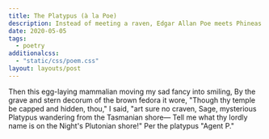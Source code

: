 ```yaml
---
title: The Platypus (à la Poe)
description: Instead of meeting a raven, Edgar Allan Poe meets Phineas and Ferb's Perry the Platypus, aka Agent P.
date: 2020-05-05
tags:
  - poetry
additionalcss:
  - "static/css/poem.css"
layout: layouts/post
---
```


<poem>Then this egg-laying mammalian moving my sad fancy into smiling,
By the grave and stern decorum of the brown fedora it wore,
"Though thy temple be capped and hidden, thou," I said, "art sure no craven,
Sage, mysterious Platypus wandering from the Tasmanian shore—
Tell me what thy lordly name is on the Night's Plutonian shore!"
Per the platypus "Agent P."</poem>
